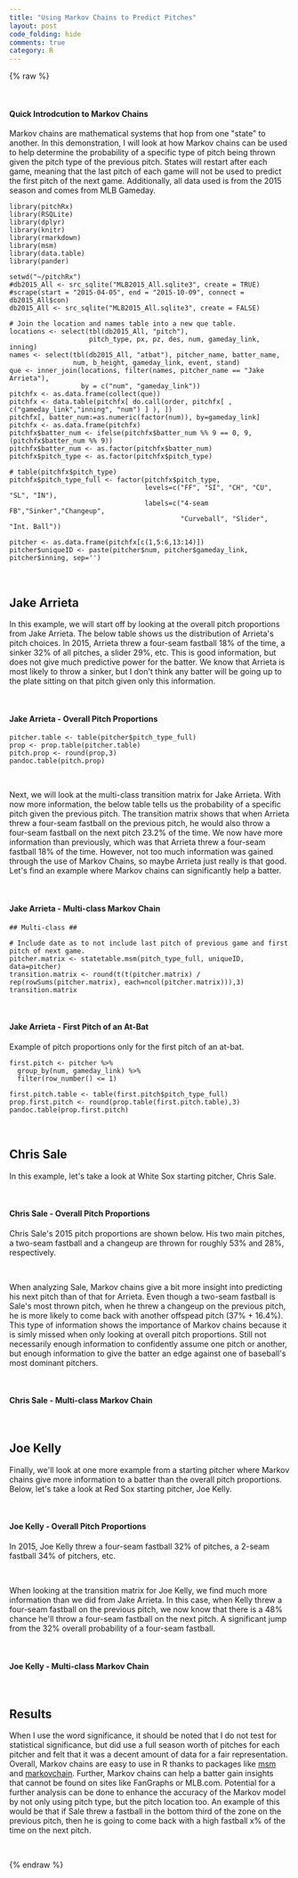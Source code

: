 ```yaml
---
title: "Using Markov Chains to Predict Pitches"
layout: post
code_folding: hide
comments: true
category: R
---
```

  
{% raw %}

<br>

#### Quick Introdcution to Markov Chains ####

Markov chains are mathematical systems that hop from one "state" to another.  In this demonstration, I will look at how Markov chains can be used to help determine the probability of a specific type of pitch being thrown given the pitch type of the previous pitch. States will restart after each game, meaning that the last pitch of each game will not be used to predict the first pitch of the next game. Additionally, all data used is from the 2015 season and comes from MLB Gameday. 


```{r, message=FALSE, warning=FALSE}
library(pitchRx)
library(RSQLite)
library(dplyr)
library(knitr)
library(rmarkdown)
library(msm)
library(data.table)
library(pander)

setwd("~/pitchRx")
#db2015_All <- src_sqlite("MLB2015_All.sqlite3", create = TRUE)
#scrape(start = "2015-04-05", end = "2015-10-09", connect = db2015_All$con)
db2015_All <- src_sqlite("MLB2015_All.sqlite3", create = FALSE)

# Join the location and names table into a new que table.
locations <- select(tbl(db2015_All, "pitch"), 
                    pitch_type, px, pz, des, num, gameday_link, inning)
names <- select(tbl(db2015_All, "atbat"), pitcher_name, batter_name, 
                num, b_height, gameday_link, event, stand)
que <- inner_join(locations, filter(names, pitcher_name == "Jake Arrieta"),
                  by = c("num", "gameday_link"))
pitchfx <- as.data.frame(collect(que))
pitchfx <- data.table(pitchfx[ do.call(order, pitchfx[ , c("gameday_link","inning", "num") ] ), ])
pitchfx[, batter_num:=as.numeric(factor(num)), by=gameday_link]
pitchfx <- as.data.frame(pitchfx)
pitchfx$batter_num <- ifelse(pitchfx$batter_num %% 9 == 0, 9, (pitchfx$batter_num %% 9))
pitchfx$batter_num <- as.factor(pitchfx$batter_num)
pitchfx$pitch_type <- as.factor(pitchfx$pitch_type)

# table(pitchfx$pitch_type)
pitchfx$pitch_type_full <- factor(pitchfx$pitch_type,
                                  levels=c("FF", "SI", "CH", "CU", "SL", "IN"),
                                  labels=c("4-seam FB","Sinker","Changeup", 
                                           "Curveball", "Slider", "Int. Ball"))

pitcher <- as.data.frame(pitchfx[c(1,5:6,13:14)])
pitcher$uniqueID <- paste(pitcher$num, pitcher$gameday_link, pitcher$inning, sep='') 
```
 
<br>
 
## Jake Arrieta

In this example, we will start off by looking at the overall pitch proportions from Jake Arrieta.  The below table shows us the distribution of Arrieta's pitch choices.  In 2015, Arrieta threw a four-seam fastball 18% of the time, a sinker 32% of all pitches, a slider 29%, etc.  This is good information, but does not give much predictive power for the batter.  We know that Arrieta is most likely to throw a sinker, but I don't think any batter will be going up to the plate sitting on that pitch given only this information.

<br>

#### Jake Arrieta - Overall Pitch Proportions ####

```{r, results='asis'}
pitcher.table <- table(pitcher$pitch_type_full)
prop <- prop.table(pitcher.table)
pitch.prop <- round(prop,3)
pandoc.table(pitch.prop)
```

<br>

Next, we will look at the multi-class transition matrix for Jake Arrieta.  With now more information, the below table tells us the probability of a specific pitch given the previous pitch.  The transition matrix shows that when Arrieta threw a four-seam fastball on the previous pitch, he would also throw a four-seam fastball on the next pitch 23.2% of the time. We now have more information than previously, which was that Arrieta threw a four-seam fastball 18% of the time.  However, not too much information was gained through the use of Markov Chains, so maybe Arrieta just really is that good.  Let's find an example where Markov chains can significantly help a batter.

<br>

#### Jake Arrieta - Multi-class Markov Chain ####

```{r}
## Multi-class ##

# Include date as to not include last pitch of previous game and first pitch of next game.
pitcher.matrix <- statetable.msm(pitch_type_full, uniqueID, data=pitcher)
transition.matrix <- round(t(t(pitcher.matrix) / rep(rowSums(pitcher.matrix), each=ncol(pitcher.matrix))),3)
transition.matrix
```

<br> 

#### Jake Arrieta - First Pitch of an At-Bat ####

Example of pitch proportions only for the first pitch of an at-bat.

```{r, results='asis'}
first.pitch <- pitcher %>% 
  group_by(num, gameday_link) %>% 
  filter(row_number() <= 1) 

first.pitch.table <- table(first.pitch$pitch_type_full)
prop.first.pitch <- round(prop.table(first.pitch.table),3)
pandoc.table(prop.first.pitch)
```


<br>

## Chris Sale ##

In this example, let's take a look at White Sox starting pitcher, Chris Sale.  

<br>

#### Chris Sale - Overall Pitch Proportions ####

Chris Sale's 2015 pitch proportions are shown below.  His two main pitches, a two-seam fastball and a changeup are thrown for roughly 53% and 28%, respectively.

<br>

When analyzing Sale, Markov chains give a bit more insight into predicting his next pitch than of that for Arrieta.  Even though a two-seam fastball is Sale's most thrown pitch, when he threw a changeup on the previous pitch, he is more likely to come back with another offspead pitch (37% + 16.4%).  This type of information shows the importance of Markov chains because it is simly missed when only looking at overall pitch proportions.  Still not necessarily enough information to confidently assume one pitch or another, but enough information to give the batter an edge against one of baseball's most dominant pitchers.

<br>

#### Chris Sale - Multi-class Markov Chain ####

<br>

## Joe Kelly ##

Finally, we'll look at one more example from a starting pitcher where Markov chains give more information to a batter than the overall pitch proportions.  Below, let's take a look at Red Sox starting pitcher, Joe Kelly.

<br>

#### Joe Kelly - Overall Pitch Proportions ####

In 2015, Joe Kelly threw a four-seam fastball 32% of pitches, a 2-seam fastball 34% of pitchers, etc.

<br>

When looking at the transition matrix for Joe Kelly, we find much more information than we did from Jake Arrieta.  In this case, when Kelly threw a four-seam fastball on the previous pitch, we now know that there is a 48% chance he'll throw a four-seam fastball on the next pitch.  A significant jump from the 32% overall probability of a four-seam fastball.

<br>

#### Joe Kelly - Multi-class Markov Chain ####

<br>

## Results ##

When I use the word significance, it should be noted that I do not test for statistical significance, but did use a full season worth of pitches for each pitcher and felt that it was a decent amount of data for a fair representation.  Overall, Markov chains are easy to use in R thanks to packages like <a href="https://cran.r-project.org/web/packages/msm/index.html" target="_blank">msm</a> 
and <a href="https://cran.r-project.org/web/packages/markovchain/" target="_blank">markovchain</a>.  Further, Markov chains can help a batter gain insights that cannot be found on sites like FanGraphs or MLB.com.  Potential for a further analysis can be done to enhance the accuracy of the Markov model by not only using pitch type, but the pitch location too.  An example of this would be that if Sale threw a fastball in the bottom third of the zone on the previous pitch, then he is going to come back with a high fastball x% of the time on the next pitch.

<br>

  
  {% endraw %}

<script>
  (function(i,s,o,g,r,a,m){i['GoogleAnalyticsObject']=r;i[r]=i[r]||function(){
    (i[r].q=i[r].q||[]).push(arguments)},i[r].l=1*new Date();a=s.createElement(o),
    m=s.getElementsByTagName(o)[0];a.async=1;a.src=g;m.parentNode.insertBefore(a,m)
  })(window,document,'script','//www.google-analytics.com/analytics.js','ga');

ga('create', 'UA-57468410-2', 'auto');
ga('send', 'pageview');

</script>
  